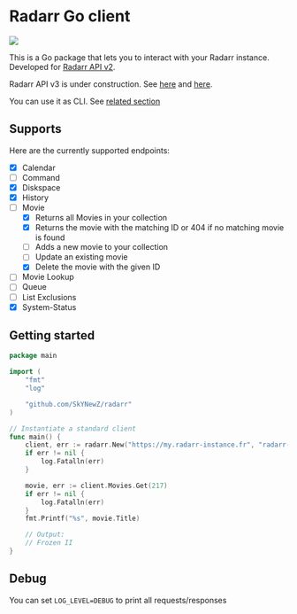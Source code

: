 # Radarr Go client

![](https://github.com/SkYNewZ/radarr/workflows/Release%20package/badge.svg)

This is a Go package that lets you to interact with your Radarr instance.
Developed for [Radarr API v2](https://github.com/Radarr/Radarr/wiki/API).

Radarr API v3 is under construction. See [here](https://github.com/orgs/Radarr/projects/2) and [here](https://www.reddit.com/r/radarr/comments/ejjiw2/api_v3/).

You can use it as CLI. See [related section](cmd/radarr)

## Supports

Here are the currently supported endpoints:

- [x] Calendar
- [ ] Command
- [x] Diskspace
- [x] History
- [ ] Movie
  - [x] Returns all Movies in your collection
  - [x] Returns the movie with the matching ID or 404 if no matching movie is found
  - [ ] Adds a new movie to your collection
  - [ ] Update an existing movie
  - [x] Delete the movie with the given ID
- [ ] Movie Lookup
- [ ] Queue
- [ ] List Exclusions
- [x] System-Status

## Getting started

```go
package main

import (
	"fmt"
	"log"

	"github.com/SkYNewZ/radarr"
)

// Instantiate a standard client
func main() {
	client, err := radarr.New("https://my.radarr-instance.fr", "radarr-api-key", nil)
	if err != nil {
		log.Fatalln(err)
	}

	movie, err := client.Movies.Get(217)
	if err != nil {
		log.Fatalln(err)
	}
	fmt.Printf("%s", movie.Title)

	// Output:
	// Frozen II
}
```

## Debug

You can set `LOG_LEVEL=DEBUG` to print all requests/responses
